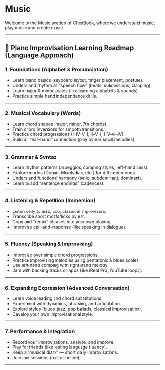 # Music

Welcome to the Music section of ChenBook, where we understand music, play music and create music.


---

## 🎹 Piano Improvisation Learning Roadmap (Language Approach)

### 1. Foundations (Alphabet & Pronunciation)

* Learn piano basics (keyboard layout, finger placement, posture).
* Understand rhythm as “speech flow” (beats, subdivisions, clapping).
* Learn major & minor scales (like learning alphabets & sounds).
* Practice simple hand independence drills.

---

### 2. Musical Vocabulary (Words)

* Learn chord shapes (major, minor, 7th chords).
* Train chord inversions for smooth transitions.
* Practice chord progressions (I–IV–V–I, ii–V–I, I–V–vi–IV).
* Build an “ear–hand” connection (play by ear small melodies).

---

### 3. Grammar & Syntax

* Learn rhythm patterns (arpeggios, comping styles, left-hand bass).
* Explore modes (Dorian, Mixolydian, etc.) for different moods.
* Understand functional harmony (tonic, subdominant, dominant).
* Learn to add “sentence endings” (cadences).

---

### 4. Listening & Repetition (Immersion)

* Listen daily to jazz, pop, classical improvisers.
* Transcribe short motifs/licks by ear.
* Copy and “remix” phrases into your own playing.
* Improvise call-and-response (like speaking in dialogue).

---

### 5. Fluency (Speaking & Improvising)

* Improvise over simple chord progressions.
* Practice improvising melodies using pentatonic & blues scales.
* Use left-hand comping with right-hand melody.
* Jam with backing tracks or apps (like iReal Pro, YouTube loops).

---

### 6. Expanding Expression (Advanced Conversation)

* Learn voice leading and chord substitutions.
* Experiment with dynamics, phrasing, and articulation.
* Explore styles (blues, jazz, pop ballads, classical improvisation).
* Develop your own improvisational style.

---

### 7. Performance & Integration

* Record your improvisations, analyze, and improve.
* Play for friends (like testing language fluency).
* Keep a “musical diary” — short daily improvisations.
* Join jam sessions (real or online).

---
